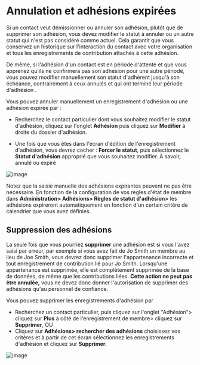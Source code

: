 Annulation et adhésions expirées
===================================

Si un contact veut démissionner ou annuler son adhésion, plutôt que de supprimer son adhésion, vous devez modifier le statut à annuler ou un autre statut qui n'est pas considéré comme actuel. Cela garantit que vous conservez un historique sur l'interaction du contact avec votre organisation et tous les enregistrements de contribution attachés à cette adhésion.

De même, si l'adhésion d'un contact est en période d'attente et que vous apprenez qu'ils ne confirmera pas son adhésion pour une autre période, vous pouvez modifier manuellement son statut d'adhérent jusqu'à son échéance, contrairement à ceux annulés et qui  ont terminé leur période d'adhésion .

Vous pouvez annuler manuellement un enregistrement d'adhésion ou une adhésion expirée par :

- Recherchez le contact particulier dont vous souhaitez modifier le statut d'adhésion, cliquez sur l'onglet **Adhésion** puis cliquez sur **Modifier** à droite du dossier d'adhésion.

- Une fois que vous êtes dans l'écran d'édition de l'enregistrement d'adhésion, vous devrez cocher : **Forcer le statut**, puis sélectionnez le **Statut d'adhésion** approprié que vous souhaitez modifier. À savoir, annulé ou expiré

![image](/img/z_sprint14_Membership_Status_Override_8.png)

Notez que la saisie manuelle des adhésions expirantes peuvent ne pas être nécessaire. En fonction de la configuration de vos règles d'état de membre dans **Administration> Adhésions> Règles de statut d'adhésion>** les adhésions expireront automatiquement en fonction d'un certain critère de calendrier que vous avez définies.

Suppression des adhésions
---------------------
La seule fois que vous pourriez **supprimer** une adhésion est si vous l'avez saisi par erreur, par exemple si vous avez fait de Jo Smith un membre au lieu de Joe Smith, vous devrez donc supprimer l'appartenance incorrecte et tout enregistrement de contribution lié pour Jo Smith. Lorsqu'une appartenance est supprimée, elle est complètement supprimée de la base de données, de même que les contributions liées. **Cette action ne peut pas être annulée,** vous ne devez donc donner l'autorisation de supprimer des adhésions qu'au personnel de confiance.

Vous pouvez supprimer les enregistrements d'adhésion par

- Recherchez un contact particulier, puis cliquez sur l'onglet "Adhésion"> cliquez sur **Plus** à côté de l'enregistrement de membre> cliquez sur **Supprimer**, OU
- Cliquez sur **Adhésions> rechercher des adhésions** choisissez vos critères et à partir de cet écran sélectionnez les enregistrements d'adhésion et cliquez sur **Supprimer**.

![image](/img/z_sprint14_Deleting%20memberships.png)
